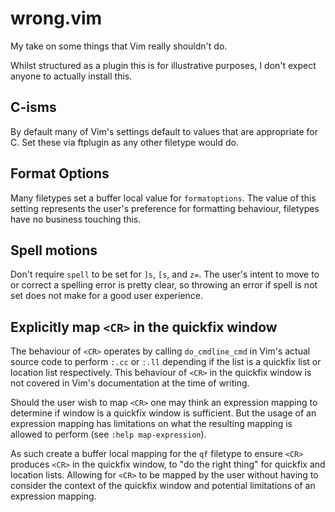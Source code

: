 # wrong.vim

My take on some things that Vim really shouldn't do.

Whilst structured as a plugin this is for illustrative purposes, I don't
expect anyone to actually install this.

## C-isms

By default many of Vim's settings default to values that are appropriate
for C. Set these via ftplugin as any other filetype would do.

## Format Options

Many filetypes set a buffer local value for `formatoptions`. The value
of this setting represents the user's preference for formatting
behaviour, filetypes have no business touching this.

## Spell motions

Don't require `spell` to be set for `]s`, `[s`, and `z=`. The user's
intent to move to or correct a spelling error is pretty clear, so
throwing an error if spell is not set does not make for a good user
experience.

## Explicitly map `<CR>` in the quickfix window

The behaviour of `<CR>` operates by calling `do_cmdline_cmd` in Vim's
actual source code to perform `:.cc` or `:.ll` depending if the list is
a quickfix list or location list respectively. This behaviour of `<CR>`
in the quickfix window is not covered in Vim's documentation at the time
of writing.

Should the user wish to map `<CR>` one may think an expression mapping
to determine if window is a quickfix window is sufficient. But the usage
of an expression mapping has limitations on what the resulting mapping
is allowed to perform (see `:help map-expression`).

As such create a buffer local mapping for the `qf` filetype to ensure
`<CR>` produces `<CR>` in the quickfix window, to "do the right thing"
for quickfix and location lists. Allowing for `<CR>` to be mapped by the
user without having to consider the context of the quickfix window and
potential limitations of an expression mapping.
